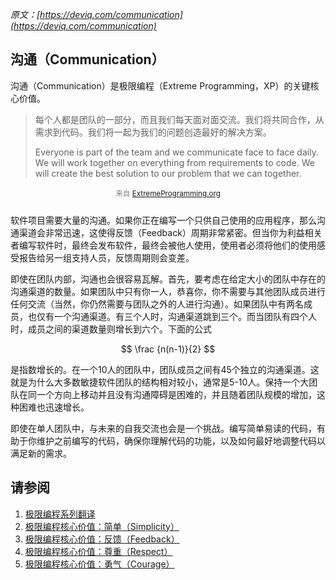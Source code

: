 _原文：[https://deviq.com/communication](https://deviq.com/communication)_

## 沟通（Communication）
沟通（Communication）是极限编程（Extreme Programming，XP）的关键核心价值。

>每个人都是团队的一部分，而且我们每天面对面交流。我们将共同合作，从需求到代码。我们将一起为我们的问题创造最好的解决方案。
>
>Everyone is part of the team and we communicate face to face daily. We will work together on everything from requirements to code. We will create the best solution to our problem that we can together.
<p style="text-align:center;margin-bottom:25px;color:gray"><small>来自 <a href="http://www.extremeprogramming.org/values.html">ExtremeProgramming.org</a></small></p>

软件项目需要大量的沟通。如果你正在编写一个只供自己使用的应用程序，那么沟通渠道会非常迅速，这使得反馈（Feedback）周期非常紧密。但当你为利益相关者编写软件时，最终会发布软件，最终会被他人使用，使用者必须将他们的使用感受报告给另一组支持人员，反馈周期则会变差。

即使在团队内部，沟通也会很容易瓦解。首先，要考虑在给定大小的团队中存在的沟通渠道的数量。如果团队中只有你一人，恭喜你，你不需要与其他团队成员进行任何交流（当然，你仍然需要与团队之外的人进行沟通）。如果团队中有两名成员，也仅有一个沟通渠道。有三个人时，沟通渠道跳到三个。而当团队有四个人时，成员之间的渠道数量则增长到六个。下面的公式

$$ \frac {n(n-1)}{2} $$

是指数增长的。在一个10人的团队中，团队成员之间有45个独立的沟通渠道。这就是为什么大多数敏捷软件团队的结构相对较小，通常是5-10人。保持一个大团队在同一个方向上移动并且没有沟通障碍是困难的，并且随着团队规模的增加，这种困难也迅速增长。

即使在单人团队中，与未来的自我交流也会是一个挑战。编写简单易读的代码，有助于你维护之前编写的代码，确保你理解代码的功能，以及如何最好地调整代码以满足新的需求。

## 请参阅
1. [极限编程系列翻译](https://zhangyue.xin/Articles/Content/55)
2. [极限编程核心价值：简单（Simplicity）](https://zhangyue.xin/Articles/Content/47)
3. [极限编程核心价值：反馈（Feedback）](https://zhangyue.xin/Articles/Content/49)
4. [极限编程核心价值：尊重（Respect）](https://zhangyue.xin/Articles/Content/53)
5. [极限编程核心价值：勇气（Courage）](https://zhangyue.xin/Articles/Content/54)